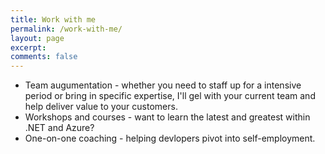 ```yaml
---
title: Work with me
permalink: /work-with-me/
layout: page
excerpt: 
comments: false
---
```


* Team augumentation - whether you need to staff up for a intensive period or bring in specific expertise, I'll gel with your current team and help deliver value to your customers.
* Workshops and courses - want to learn the latest and greatest within .NET and Azure? 
* One-on-one coaching - helping devlopers pivot into self-employment.